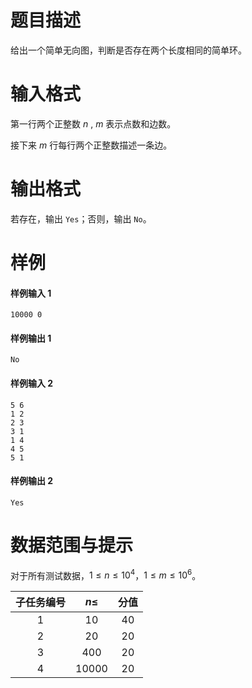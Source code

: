 
# 题目描述

给出一个简单无向图，判断是否存在两个长度相同的简单环。

# 输入格式

第一行两个正整数 $n$ , $m​$ 表示点数和边数。

接下来 $m$ 行每行两个正整数描述一条边。

# 输出格式

若存在，输出 `Yes`；否则，输出 `No`。

# 样例

#### 样例输入 1

```
10000 0
```

#### 样例输出 1

```
No
```

#### 样例输入 2

```
5 6
1 2
2 3
3 1
1 4
4 5
5 1
```

#### 样例输出 2

```
Yes
```

# 数据范围与提示

对于所有测试数据，$1\le n \le 10^4$，$1\le m \le 10^6$。


| 子任务编号     | $n\leq$ | 分值                  |
| :----------: | :-----: | :------------------: |
| $1$          | $10$    | $40$                 |
| $2$          | $20$    | <!--split #1--> $20$ |
| $3$          | $400$   | <!--split #2--> $20$ |
| $4$          | $10000$ | <!--split #3--> $20$ |


